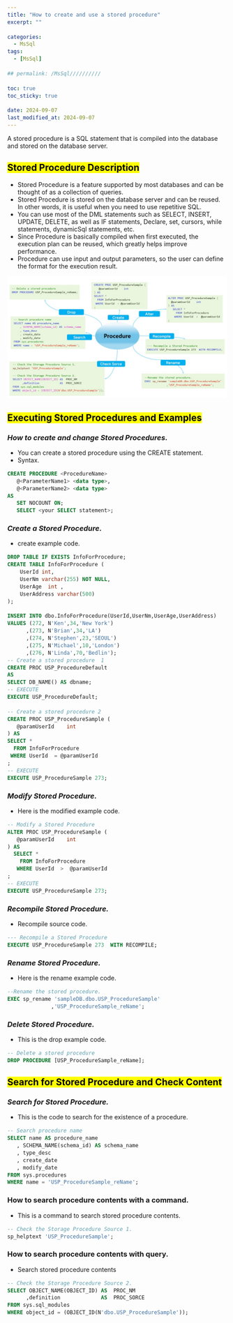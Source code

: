 ```yaml
---
title: "How to create and use a stored procedure"
excerpt: ""

categories:
  - MsSql
tags:
  - [MsSql]

## permalink: /MsSql//////////

toc: true
toc_sticky: true
 
date: 2024-09-07
last_modified_at: 2024-09-07
---
```

 
A stored procedure is a SQL statement that is compiled into the database and stored on the database server.

## <mark>Stored Procedure Description</mark>

- Stored Procedure is a feature supported by most databases and can be thought of as a collection of queries.
- Stored Procedure is stored on the database server and can be reused. In other words, it is useful when you need to use repetitive SQL.
- You can use most of the DML statements such as SELECT, INSERT, UPDATE, DELETE, as well as IF statements, Declare, set, cursors, while statements, dynamicSql statements, etc.
- Since Procedure is basically compiled when first executed, the execution plan can be reused, which greatly helps improve performance.
- Procedure can use input and output parameters, so the user can define the format for the execution result.

![Here is an example of using procedure.](/assets/images/postsImages/MsSql/1041_stored_procedure_create/1.jpg)

## <mark>Executing Stored Procedures and Examples</mark>

### ***How to create and change Stored Procedures.***

- You can create a stored procedure using the CREATE statement.
- Syntax.

```sql
CREATE PROCEDURE <ProcedureName>
   @<ParameterName1> <data type>,
   @<ParameterName2> <data type>
AS   
   SET NOCOUNT ON;
   SELECT <your SELECT statement>;
```

### ***Create a Stored Procedure.***

- create example code.

```sql
DROP TABLE IF EXISTS InfoForProcedure;
CREATE TABLE InfoForProcedure (
    UserId int,
    UserNm varchar(255) NOT NULL,
    UserAge  int ,
    UserAddress varchar(500) 
);
 
INSERT INTO dbo.InfoForProcedure(UserId,UserNm,UserAge,UserAddress) 
VALUES (272, N'Ken',34,'New York')
      ,(273, N'Brian',34,'LA')
      ,(274, N'Stephen',23,'SEOUL')
      ,(275, N'Michael',10,'London')
      ,(276, N'Linda',70,'Bedlin');
-- Create a stored procedure  1
CREATE PROC USP_ProcedureDefault
AS
SELECT DB_NAME() AS dbname;
-- EXECUTE
EXECUTE USP_ProcedureDefault;
 
-- Create a stored procedure 2
CREATE PROC USP_ProcedureSample (
   @paramUserId    int
) AS
SELECT *
  FROM InfoForProcedure
 WHERE UserId  = @paramUserId
;
-- EXECUTE
EXECUTE USP_ProcedureSample 273;
```

### ***Modify Stored Procedure.***

- Here is the modified example code.

```sql
-- Modify a Stored Procedure
ALTER PROC USP_ProcedureSample (
   @paramUserId    int
) AS
  SELECT *
    FROM InfoForProcedure
   WHERE UserId  >  @paramUserId
;
-- EXECUTE
EXECUTE USP_ProcedureSample 273;
```

### ***Recompile Stored Procedure.***

- Recompile source code.

```sql
--- Recompile a Stored Procedure
EXECUTE USP_ProcedureSample 273  WITH RECOMPILE;
```

### ***Rename Stored Procedure.***

- Here is the rename example code.

```sql
--Rename the stored procedure.  
EXEC sp_rename 'sampleDB.dbo.USP_ProcedureSample'
              ,'USP_ProcedureSample_reName';
```

### ***Delete Stored Procedure.***

- This is the drop example code.

```sql
-- Delete a stored procedure
DROP PROCEDURE [USP_ProcedureSample_reName];
```

## <mark>Search for Stored Procedure and Check Content</mark>

### ***Search for Stored Procedure.***

- This is the code to search for the existence of a procedure.

```sql
-- Search procedure name
SELECT name AS procedure_name
   , SCHEMA_NAME(schema_id) AS schema_name
   , type_desc
   , create_date
   , modify_date
FROM sys.procedures
WHERE name = 'USP_ProcedureSample_reName';
```

### How to search procedure contents with a command.

- This is a command to search stored procedure contents.

```sql
-- Check the Storage Procedure Source 1.
sp_helptext 'USP_ProcedureSample';
```

### How to search procedure contents with query.

- Search stored procedure contents

```sql
-- Check the Storage Procedure Source 2.
SELECT OBJECT_NAME(OBJECT_ID) AS  PROC_NM
      ,definition             AS  PROC_SORCE
FROM sys.sql_modules  
WHERE object_id = (OBJECT_ID(N'dbo.USP_ProcedureSample'));
```

